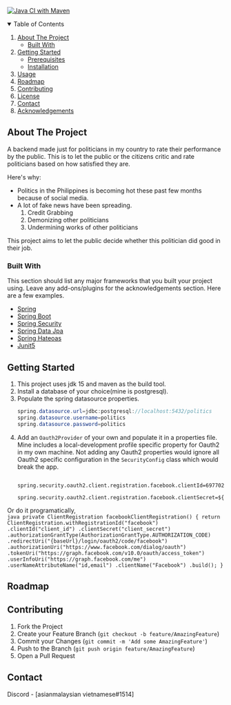 <!--
*** Thanks for checking out the Best-README-Template. If you have a suggestion
*** that would make this better, please fork the repo and create a pull request
*** or simply open an issue with the tag "enhancement".
*** Thanks again! Now go create something AMAZING! :D
-->



<!-- PROJECT SHIELDS -->
<!--
*** I'm using markdown "reference style" links for readability.
*** Reference links are enclosed in brackets [ ] instead of parentheses ( ).
*** See the bottom of this document for the declaration of the reference variables
*** for contributors-url, forks-url, etc. This is an optional, concise syntax you may use.
*** https://www.markdownguide.org/basic-syntax/#reference-style-links
-->

[![Java CI with Maven](https://github.com/talentedasian/For-Politcians/actions/workflows/maven.yml/badge.svg)](https://github.com/talentedasian/For-Politcians/actions/workflows/maven.yml)

<!-- TABLE OF CONTENTS -->
<details open="open">
  <summary>Table of Contents</summary>
  <ol>
    <li>
      <a href="#about-the-project">About The Project</a>
      <ul>
        <li><a href="#built-with">Built With</a></li>
      </ul>
    </li>
    <li>
      <a href="#getting-started">Getting Started</a>
      <ul>
        <li><a href="#prerequisites">Prerequisites</a></li>
        <li><a href="#installation">Installation</a></li>
      </ul>
    </li>
    <li><a href="#usage">Usage</a></li>
    <li><a href="#roadmap">Roadmap</a></li>
    <li><a href="#contributing">Contributing</a></li>
    <li><a href="#license">License</a></li>
    <li><a href="#contact">Contact</a></li>
    <li><a href="#acknowledgements">Acknowledgements</a></li>
  </ol>
</details>



<!-- ABOUT THE PROJECT -->
## About The Project


A backend made just for politicians in my country to rate their performance by the public. This is to let the public or the citizens critic and rate politicians based on how satisfied they are.

Here's why:
* Politics in the Philippines is becoming hot these past few months because of social media. 
* A lot of fake news have been spreading. 
  1. Credit Grabbing 
  2. Demonizing other politicians
  3. Undermining works of other politicians

This project aims to let the public decide whether this politician did good in their job.

[//]: <>  (A list of commonly used resources that I find helpful are listed in the acknowledgements.)

### Built With

This section should list any major frameworks that you built your project using. Leave any add-ons/plugins for the acknowledgements section. Here are a few examples.
* [Spring](https://spring.io/projects/spring-framework)
* [Spring Boot](https://spring.io/projects/spring-boot)
* [Spring Security](https://spring.io/projects/spring-security)
* [Spring Data Jpa](https://spring.io/projects/spring-data-jpa)
* [Spring Hateoas](https://spring.io/projects/spring-hateoas)
* [Junit5](https://junit.org/junit5/)



<!-- GETTING STARTED -->
## Getting Started
1. This project uses jdk 15 and maven as the build tool.
2. Install a database of your choice(mine is postgresql).
3. Populate the spring datasource properties.
    ```java
    spring.datasource.url=jdbc:postgresql://localhost:5432/politics
    spring.datasource.username=politics
    spring.datasource.password=politics
    ```
5. Add an `Oauth2Provider` of your own and populate it in a properties file. Mine includes a local-development profile specific property for Oauth2 in my own machine. Not adding any Oauth2 properties would ignore all Oauth2 specific configuration in the `SecurityConfig` class which would break the app.
      ```
        spring.security.oauth2.client.registration.facebook.clientId=697702354184763
        spring.security.oauth2.client.registration.facebook.clientSecret=${OAUTH2_CLIENT_SECRET}
      ```
  Or do it programatically,<br/>
      ```java
      private ClientRegistration facebookClientRegistration() {
        return ClientRegistration.withRegistrationId("facebook")
            .clientId("client_id")
            .clientSecret("client_secret")
            .authorizationGrantType(AuthorizationGrantType.AUTHORIZATION_CODE)
            .redirectUri("{baseUrl}/login/oauth2/code/facebook")
            .authorizationUri("https://www.facebook.com/dialog/oauth")
            .tokenUri("https://graph.facebook.com/v10.0/oauth/access_token")
            .userInfoUri("https://graph.facebook.com/me")
            .userNameAttributeName("id,email")
            .clientName("Facebook")
            .build();
	    }
      ```

<!-- ROADMAP -->
## Roadmap




<!-- CONTRIBUTING -->
## Contributing


1. Fork the Project
2. Create your Feature Branch (`git checkout -b feature/AmazingFeature`)
3. Commit your Changes (`git commit -m 'Add some AmazingFeature'`)
4. Push to the Branch (`git push origin feature/AmazingFeature`)
5. Open a Pull Request


<!-- CONTACT -->
## Contact

Discord - [asianmalaysian vietnamese#1514]

